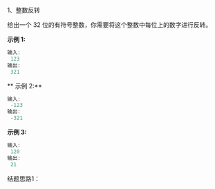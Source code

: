 1、整数反转

给出一个 32 位的有符号整数，你需要将这个整数中每位上的数字进行反转。

**示例 1:**

```java
输入:
 123
输出:
 321
```

** 示例 2:**

```java
输入:
 -123
输出:
 -321
```

**示例 3:**

```java
输入:
 120
输出:
 21
```

结题思路1：

